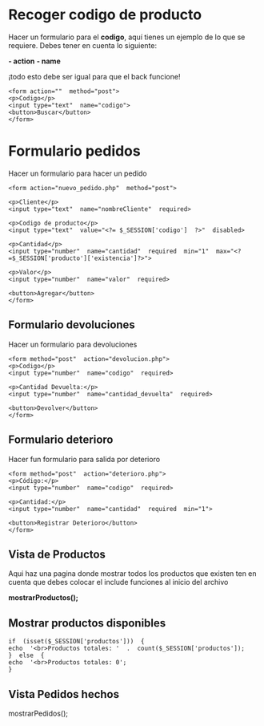 # Recoger codigo de producto

Hacer un formulario para el **codigo**, aquí tienes un ejemplo de lo que se requiere. Debes tener en cuenta lo siguiente:

**- action**
**- name**

¡todo esto debe ser igual para que el back funcione!
```
<form action=""  method="post">
<p>Codigo</p>
<input type="text"  name="codigo">
<button>Buscar</button>
</form>
```
# Formulario pedidos

Hacer un formulario para hacer un pedido
```
<form action="nuevo_pedido.php"  method="post">

<p>Cliente</p>
<input type="text"  name="nombreCliente"  required>

<p>Codigo de producto</p>
<input type="text"  value="<?= $_SESSION['codigo']  ?>"  disabled>

<p>Cantidad</p>
<input type="number"  name="cantidad"  required  min="1"  max="<?=$_SESSION['producto']['existencia']?>">

<p>Valor</p>
<input type="number"  name="valor"  required>

<button>Agregar</button>
</form>
```
## Formulario devoluciones

Hacer un formulario para devoluciones
```
<form method="post"  action="devolucion.php">
<p>Codigo</p>
<input type="number"  name="codigo"  required>

<p>Cantidad Devuelta:</p>
<input type="number"  name="cantidad_devuelta"  required>

<button>Devolver</button>
</form>
```
## Formulario deterioro
Hacer fun formulario para salida por deterioro
```
<form method="post"  action="deterioro.php">
<p>Código:</p>
<input type="number"  name="codigo"  required>

<p>Cantidad:</p>
<input type="number"  name="cantidad"  required  min="1">

<button>Registrar Deterioro</button>
</form>
```
## Vista de Productos

Aqui haz una pagina donde mostrar todos los productos que existen
ten en cuenta que debes colocar el include funciones al inicio del archivo

**mostrarProductos();**

## Mostrar productos disponibles
```
if  (isset($_SESSION['productos']))  {
echo  '<br>Productos totales: '  .  count($_SESSION['productos']);
}  else  {
echo  '<br>Productos totales: 0';
}
```
## Vista Pedidos hechos

mostrarPedidos();
